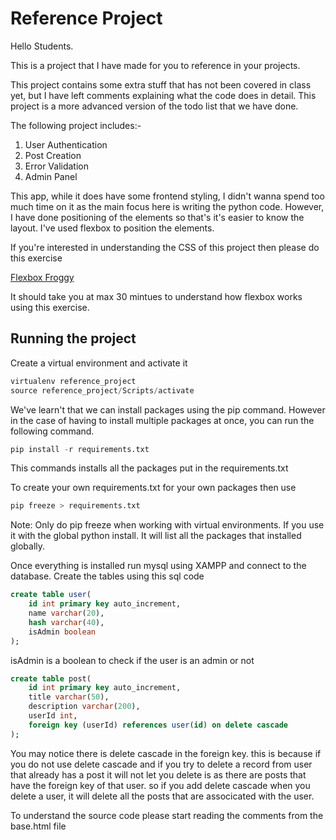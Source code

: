 # Reference Project

Hello Students.

This is a project that I have made for you to reference in your projects.

This project contains some extra stuff that has not been covered in class yet, but I have left comments explaining what the code does in detail. This project is a more advanced version of the todo list that we have done.

The following project includes:-

1. User Authentication
2. Post Creation
3. Error Validation
4. Admin Panel

This app, while it does have some frontend styling, I didn't wanna spend too much time on it as the main focus here is writing the python code. However, I have done positioning of the elements so that's it's easier to know the layout. I've used flexbox to position the elements.

If you're interested in understanding the CSS of this project then please do this
exercise

[Flexbox Froggy](https://flexboxfroggy.com/)

It should take you at max 30 mintues to understand how flexbox works using this exercise.

## Running the project

Create a virtual environment and activate it

```python
virtualenv reference_project
source reference_project/Scripts/activate
```

We've learn't that we can install packages using the pip command. However in the case of having to install multiple packages at once, you can run the following command.

```python
pip install -r requirements.txt
```

This commands installs all the packages put in the requirements.txt

To create your own requirements.txt for your own packages then use

```python
pip freeze > requirements.txt
```

Note: Only do pip freeze when working with virtual environments. If you use it with the global python install. It will list all the packages that installed globally.

Once everything is installed run mysql using XAMPP and connect to the database.
Create the tables using this sql code

```sql
create table user(
    id int primary key auto_increment,
    name varchar(20),
    hash varchar(40),
    isAdmin boolean
);

```

isAdmin is a boolean to check if the user is an admin or not

```sql
create table post(
    id int primary key auto_increment,
    title varchar(50),
    description varchar(200),
    userId int,
    foreign key (userId) references user(id) on delete cascade
);
```

You may notice there is delete cascade in the foreign key. this is because if you do not use delete cascade and if you try to delete
a record from user that already has a post it will not let you delete is as there are posts that have the foreign key of that user.
so if you add delete cascade when you delete a user, it will delete all the posts that are associcated with the user.

To understand the source code please start reading the comments from the base.html file
